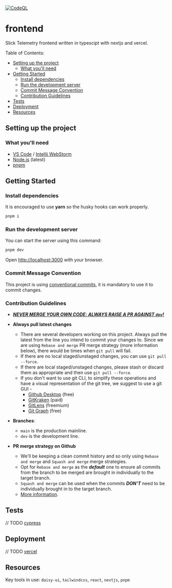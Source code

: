 [![CodeQL](https://github.com/Slick-Telemetry/frontend/actions/workflows/codeql.yml/badge.svg?branch=main)](https://github.com/Slick-Telemetry/frontend/actions/workflows/codeql.yml)

# frontend <!-- omit from toc -->

Slick Telemetry frontend written in typescipt with nextjs and vercel.

Table of Contents:

- [Setting up the project](#setting-up-the-project)
  - [What you'll need](#what-youll-need)
- [Getting Started](#getting-started)
  - [Install dependencies](#install-dependencies)
  - [Run the development server](#run-the-development-server)
  - [Commit Message Convention](#commit-message-convention)
  - [Contribution Guidelines](#contribution-guidelines)
- [Tests](#tests)
- [Deployment](#deployment)
- [Resources](#resources)

## Setting up the project

### What you'll need

- [VS Code](https://code.visualstudio.com/) / [Intellij WebStorm](https://www.jetbrains.com/webstorm/)
- [Node.js](https://nodejs.org/en) (latest)
- [pnpm](https://pnpm.io/)

## Getting Started

### Install dependencies

It is encouraged to use **yarn** so the husky hooks can work properly.

```bash
pnpm i
```

### Run the development server

You can start the server using this command:

```bash
pnpm dev
```

Open [http://localhost:3000](http://localhost:3000) with your browser.

### Commit Message Convention

This project is using [conventional commits](https://www.conventionalcommits.org/en/v1.0.0/), it is mandatory to use it to commit changes.

### Contribution Guidelines

- <u> _**NEVER MERGE YOUR OWN CODE; ALWAYS RAISE A PR AGAINST `dev`!**_ </u>

- **Always pull latest changes**

  - There are several developers working on this project. Always pull the latest from the line you intend to commit your changes to. Since we are using `Rebase and merge` PR merge strategy (more information below), there would be times when `git pull` will fail.
  - If there are no local staged/unstaged changes, you can use `git pull --force`.
  - If there are local staged/unstaged changes, please stash or discard them as appropriate and then use `git pull --force`.
  - If you don't want to use git CLI, to simplify these operations and have a visual representation of the git tree, we suggest to use a git GUI -
    - [Github Desktop](https://desktop.github.com/) (free)
    - [GitKraken](https://www.gitkraken.com/) (paid)
    - [GitLens](https://marketplace.visualstudio.com/items?itemName=eamodio.gitlens) (freemium)
    - [Git Graph](https://marketplace.visualstudio.com/items?itemName=mhutchie.git-graph) (free)

- **Branches**:

  - `main` is the production mainline.
  - `dev` is the development line.

- **PR merge strategy on Github**

  - We'll be keeping a clean commit history and so only using `Rebase and merge` and `Squash and merge` merge strategies.
  - Opt for `Rebase and merge` as the _**default**_ one to ensure all commits from the branch to be merged are brought in individually to the target branch.
  - `Squash and merge` can be used when the commits _**DON'T**_ need to be individually brought in to the target branch.
  - [More information](https://docs.github.com/en/repositories/configuring-branches-and-merges-in-your-repository/configuring-pull-request-merges/about-merge-methods-on-github).

## Tests

// TODO [cypress](https://www.cypress.io/)

## Deployment

// TODO [vercel](https://vercel.com/)

## Resources

Key tools in use: `daisy-ui`, `tailwindcss`, `react`, `nextjs`, `pnpm`
